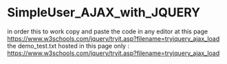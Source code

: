 # SimpleUser_AJAX_with_JQUERY
in order this to work copy and paste the code in any editor at this page https://www.w3schools.com/jquery/tryit.asp?filename=tryjquery_ajax_load
the demo_test.txt hosted in this page only : https://www.w3schools.com/jquery/tryit.asp?filename=tryjquery_ajax_load
